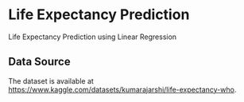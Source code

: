 # Life Expectancy Prediction
Life Expectancy Prediction using Linear Regression

## Data Source
The dataset is available at https://www.kaggle.com/datasets/kumarajarshi/life-expectancy-who.

